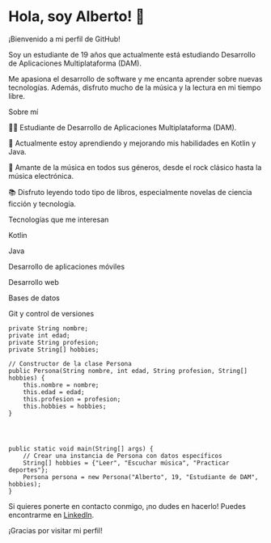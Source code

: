 
# Hola, soy Alberto! 👋
¡Bienvenido a mi perfil de GitHub! 

Soy un estudiante de 19 años que actualmente está estudiando Desarrollo de Aplicaciones Multiplataforma (DAM).

Me apasiona el desarrollo de software y me encanta aprender sobre nuevas tecnologías. Además, disfruto mucho de la música y la lectura en mi tiempo libre.

Sobre mí

👨‍💻 Estudiante de Desarrollo de Aplicaciones Multiplataforma (DAM).

🌱 Actualmente estoy aprendiendo y mejorando mis habilidades en Kotlin y Java.

🎵 Amante de la música en todos sus géneros, desde el rock clásico hasta la música electrónica.

📚 Disfruto leyendo todo tipo de libros, especialmente novelas de ciencia ficción y tecnología.

Tecnologías que me interesan

Kotlin

Java

Desarrollo de aplicaciones móviles

Desarrollo web

Bases de datos

Git y control de versiones



    private String nombre;
    private int edad;
    private String profesion;
    private String[] hobbies;

    // Constructor de la clase Persona
    public Persona(String nombre, int edad, String profesion, String[] hobbies) {
        this.nombre = nombre;
        this.edad = edad;
        this.profesion = profesion;
        this.hobbies = hobbies;
    }




    public static void main(String[] args) {
        // Crear una instancia de Persona con datos específicos
        String[] hobbies = {"Leer", "Escuchar música", "Practicar deportes"};
        Persona persona = new Persona("Alberto", 19, "Estudiante de DAM", hobbies);
    }

Si quieres ponerte en contacto conmigo, ¡no dudes en hacerlo! Puedes encontrarme en [LinkedIn](https://www.linkedin.com/in/albertoarcones/).

¡Gracias por visitar mi perfil!


